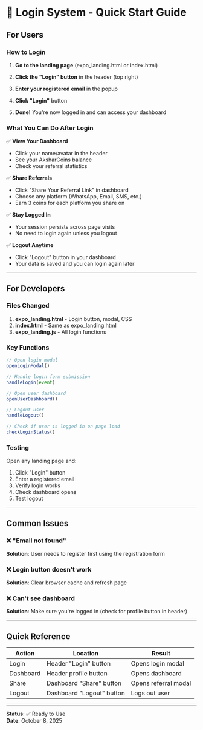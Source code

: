 # 🚀 Login System - Quick Start Guide

## For Users

### How to Login

1. **Go to the landing page** (expo_landing.html or index.html)

2. **Click the "Login" button** in the header (top right)

3. **Enter your registered email** in the popup

4. **Click "Login"** button

5. **Done!** You're now logged in and can access your dashboard

### What You Can Do After Login

✅ **View Your Dashboard**
- Click your name/avatar in the header
- See your AksharCoins balance
- Check your referral statistics

✅ **Share Referrals**
- Click "Share Your Referral Link" in dashboard
- Choose any platform (WhatsApp, Email, SMS, etc.)
- Earn 3 coins for each platform you share on

✅ **Stay Logged In**
- Your session persists across page visits
- No need to login again unless you logout

✅ **Logout Anytime**
- Click "Logout" button in your dashboard
- Your data is saved and you can login again later

---

## For Developers

### Files Changed

1. **expo_landing.html** - Login button, modal, CSS
2. **index.html** - Same as expo_landing.html  
3. **expo_landing.js** - All login functions

### Key Functions

```javascript
// Open login modal
openLoginModal()

// Handle login form submission
handleLogin(event)

// Open user dashboard
openUserDashboard()

// Logout user
handleLogout()

// Check if user is logged in on page load
checkLoginStatus()
```

### Testing

Open any landing page and:
1. Click "Login" button
2. Enter a registered email
3. Verify login works
4. Check dashboard opens
5. Test logout

---

## Common Issues

### ❌ "Email not found"
**Solution**: User needs to register first using the registration form

### ❌ Login button doesn't work
**Solution**: Clear browser cache and refresh page

### ❌ Can't see dashboard
**Solution**: Make sure you're logged in (check for profile button in header)

---

## Quick Reference

| Action | Location | Result |
|--------|----------|--------|
| Login | Header "Login" button | Opens login modal |
| Dashboard | Header profile button | Opens dashboard |
| Share | Dashboard "Share" button | Opens referral modal |
| Logout | Dashboard "Logout" button | Logs out user |

---

**Status**: ✅ Ready to Use  
**Date**: October 8, 2025

